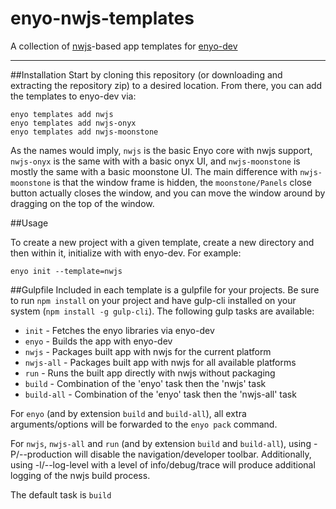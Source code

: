# enyo-nwjs-templates
A collection of [nwjs](https://github.com/nwjs/nw.js)-based app templates for [enyo-dev](http://github.com/enyojs/enyo-dev)

--------------------

##Installation
Start by cloning this repository (or downloading and extracting the repository zip) to a desired location. From there, you can add the templates to enyo-dev via:

```
enyo templates add nwjs
enyo templates add nwjs-onyx
enyo templates add nwjs-moonstone
```
As the names would imply, `nwjs` is the basic Enyo core with nwjs support, `nwjs-onyx` is the same with with a basic onyx UI, and `nwjs-moonstone` is mostly the same with a basic moonstone UI. The main difference with `nwjs-moonstone` is that the window frame is hidden, the `moonstone/Panels` close button actually closes the window, and you can move the window around by dragging on the top of the window.

##Usage

To create a new project with a given template, create a new directory and then within it, initialize with with enyo-dev. For example:

```
enyo init --template=nwjs
```

##Gulpfile
Included in each template is a gulpfile for your projects. Be sure to run `npm install` on your project and have gulp-cli installed on your system (`npm install -g gulp-cli`). The following gulp tasks are available:

* `init` - Fetches the enyo libraries via enyo-dev
* `enyo` - Builds the app with enyo-dev
* `nwjs` - Packages built app with nwjs for the current platform
* `nwjs-all` - Packages built app with nwjs for all available platforms
* `run` - Runs the built app directly with nwjs without packaging
* `build` - Combination of the 'enyo' task then the 'nwjs' task
* `build-all` - Combination of the 'enyo' task then the 'nwjs-all' task

For `enyo` (and by extension `build` and `build-all`), all extra arguments/options will be forwarded to the `enyo pack` command.

For `nwjs`, `nwjs-all` and `run` (and by extension `build` and `build-all`), using -P/--production will disable the navigation/developer toolbar. Additionally, using -l/--log-level with a level of info/debug/trace will produce additional logging of the nwjs build process.

The default task is `build`
